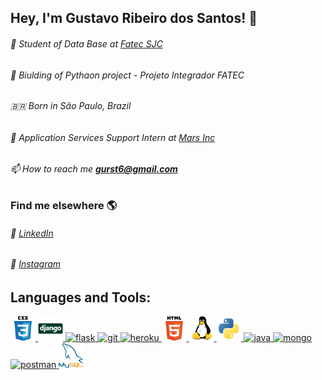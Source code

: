 ## Hey, I'm Gustavo Ribeiro dos Santos! 👋

###### 🍿 Student of Data Base at [Fatec SJC](https://fatecsjc-prd.azurewebsites.net/)
###### 👾 Biulding of Pythaon project - Projeto Integrador FATEC
###### 🇧🇷 Born in São Paulo, Brazil
###### 🚀 Application Services Support Intern at [Mars Inc](https://www.mars.com/)
###### 📫 How to reach me **gurst6@gmail.com**

### Find me elsewhere 🌎
###### 💼 [LinkedIn](https://www.linkedin.com/in/gustavo-ribeiro-dos-santos-0bbb08123/)
###### 📸 [Instagram](https://www.instagram.com/https_gustavo/)

## Languages and Tools:
<p align="left"> <a href="https://www.w3schools.com/css/" target="_blank"> <img src="https://raw.githubusercontent.com/devicons/devicon/master/icons/css3/css3-original-wordmark.svg" alt="css3" width="40" height="40"/> </a> <a href="https://www.djangoproject.com/" target="_blank"> <img src="https://raw.githubusercontent.com/devicons/devicon/master/icons/django/django-original.svg" alt="django" width="40" height="40"/> </a> <a href="https://flask.palletsprojects.com/" target="_blank"> <img src="https://www.vectorlogo.zone/logos/pocoo_flask/pocoo_flask-icon.svg" alt="flask" width="40" height="40"/> </a> <a href="https://git-scm.com/" target="_blank"> <img src="https://www.vectorlogo.zone/logos/git-scm/git-scm-icon.svg" alt="git" width="40" height="40"/> </a> <a href="https://heroku.com" target="_blank"> <img src="https://www.vectorlogo.zone/logos/heroku/heroku-icon.svg" alt="heroku" width="40" height="40"/> </a> <a href="https://www.w3.org/html/" target="_blank"> <img src="https://raw.githubusercontent.com/devicons/devicon/master/icons/html5/html5-original-wordmark.svg" alt="html5" width="40" height="40"/> </a> <a href="https://www.linux.org/" target="_blank"> <img src="https://raw.githubusercontent.com/devicons/devicon/master/icons/linux/linux-original.svg" alt="linux" width="40" height="40"/> </a> <a href="https://www.python.org" target="_blank"> <img src="https://raw.githubusercontent.com/devicons/devicon/master/icons/python/python-original.svg" alt="python" width="40" height="40"/> </a> <a href="https://www.java.com/pt-BR/" target="_blank"> <img src="https://cdn.icon-icons.com/icons2/2415/PNG/512/java_original_wordmark_logo_icon_146459.png" alt="java" width="40" height="40"/> </a> </a> <a href="https://www.mongodb.com/cloud/atlas" target="_blank"> <img src="https://img.icons8.com/color/452/mongodb.png" alt="mongo" width="40" height="40"/> </a> </a> <a href="https://www.postman.com/" target="_blank"> <img src="https://miro.medium.com/max/512/1*fVBL9mtLJmHIH6YpU7WvHQ.png" alt="postman" width="40" height="40"/> </a> </a> <a href="https://www.mysql.com/" target="_blank"> <img src="https://raw.githubusercontent.com/marcelodib/marcelodib/master/assets/mysql.png" alt="mydsql" width="40" height="40"/> </a> </p> 
